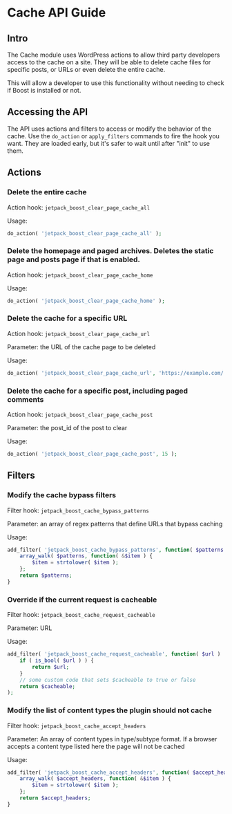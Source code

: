 # Cache API Guide

## Intro

The Cache module uses WordPress actions to allow third party developers access to the cache on a site. They will be able to delete cache files for specific posts, or URLs or even delete the entire cache.

This will allow a developer to use this functionality without needing to check if Boost is installed or not.

## Accessing the API

The API uses actions and filters to access or modify the behavior of the cache. Use the `do_action` or `apply_filters` commands to fire the hook you want. They are loaded early, but it's safer to wait until after "init" to use them.

## Actions

### Delete the entire cache

Action hook: `jetpack_boost_clear_page_cache_all`

Usage:
```php
do_action( 'jetpack_boost_clear_page_cache_all' );
```

### Delete the homepage and paged archives. Deletes the static page and posts page if that is enabled.

Action hook: `jetpack_boost_clear_page_cache_home`

Usage:
```php
do_action( 'jetpack_boost_clear_page_cache_home' );
```

### Delete the cache for a specific URL

Action hook: `jetpack_boost_clear_page_cache_url`

Parameter: the URL of the cache page to be deleted

Usage:
```php
do_action( 'jetpack_boost_clear_page_cache_url', 'https://example.com/' );
```

### Delete the cache for a specific post, including paged comments

Action hook: `jetpack_boost_clear_page_cache_post`

Parameter: the post_id of the post to clear

Usage:
```php
do_action( 'jetpack_boost_clear_page_cache_post', 15 );
```

## Filters

### Modify the cache bypass filters

Filter hook: `jetpack_boost_cache_bypass_patterns`

Parameter: an array of regex patterns that define URLs that bypass caching

Usage:
```php
add_filter( 'jetpack_boost_cache_bypass_patterns', function( $patterns ) {
    array_walk( $patterns, function( &$item ) {
        $item = strtolower( $item );
    };
    return $patterns;
}
```

### Override if the current request is cacheable

Filter hook: `jetpack_boost_cache_request_cacheable`

Parameter: URL

Usage:
```php
add_filter( 'jetpack_boost_cache_request_cacheable', function( $url )
    if ( is_bool( $url ) ) {
        return $url;
    }
    // some custom code that sets $cacheable to true or false
    return $cacheable;
);
```

### Modify the list of content types the plugin should not cache

Filter hook: `jetpack_boost_cache_accept_headers`

Parameter: An array of content types in type/subtype format. If a browser accepts a content type listed here the page will not be cached

Usage:
```php
add_filter( 'jetpack_boost_cache_accept_headers', function( $accept_headers ) {
    array_walk( $accept_headers, function( &$item ) {
        $item = strtolower( $item );
    };
    return $accept_headers;
}
```
